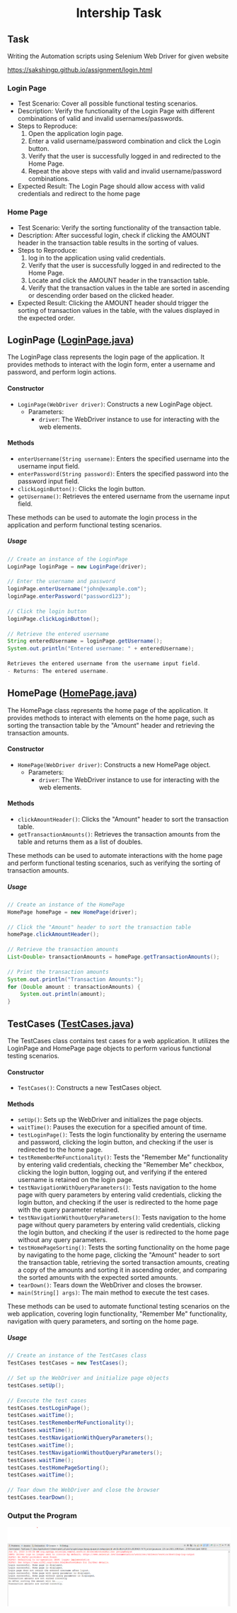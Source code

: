 <h1 align="center">Intership Task</h1>
<h2>Task</h2>
<p>Writing the Automation scripts using Selenium Web Driver for given website</p>
<a href="https://sakshingp.github.io/assignment/login.html">https://sakshingp.github.io/assignment/login.html</a>

### Login Page

- Test Scenario: Cover all possible functional testing scenarios.
- Description: Verify the functionality of the Login Page with different combinations of valid and invalid usernames/passwords.
- Steps to Reproduce:
    1. Open the application login page.
    2. Enter a valid username/password combination and click the Login button.
    3. Verify that the user is successfully logged in and redirected to the Home Page.
    4. Repeat the above steps with valid and invalid username/password combinations.
- Expected Result: The Login Page should allow access with valid credentials and redirect to the home page

### Home Page

- Test Scenario: Verify the sorting functionality of the transaction table.
- Description: After successful login, check if clicking the AMOUNT header in the transaction table results in the sorting of values.
- Steps to Reproduce:
    1. log in to the application using valid credentials.
    2. Verify that the user is successfully logged in and redirected to the Home Page.
    3. Locate and click the AMOUNT header in the transaction table.
    4. Verify that the transaction values in the table are sorted in ascending or descending order based on the clicked header.
- Expected Result: Clicking the AMOUNT header should trigger the sorting of transaction values in the table, with the values displayed in the expected order.

## LoginPage ([LoginPage.java](https://github.com/Narendar14082000/TestingWebsite/blob/master/src/com/example/tests/pages/LoginPage.java))

The LoginPage class represents the login page of the application. It provides methods to interact with the login form, enter a username and password, and perform login actions.

#### Constructor

- `LoginPage(WebDriver driver)`: Constructs a new LoginPage object.
    - Parameters:
        - `driver`: The WebDriver instance to use for interacting with the web elements.

#### Methods

- `enterUsername(String username)`: Enters the specified username into the username input field.
- `enterPassword(String password)`: Enters the specified password into the password input field.
- `clickLoginButton()`: Clicks the login button.
- `getUsername()`: Retrieves the entered username from the username input field.

These methods can be used to automate the login process in the application and perform functional testing scenarios.

##### Usage

```java
// Create an instance of the LoginPage
LoginPage loginPage = new LoginPage(driver);

// Enter the username and password
loginPage.enterUsername("john@example.com");
loginPage.enterPassword("password123");

// Click the login button
loginPage.clickLoginButton();

// Retrieve the entered username
String enteredUsername = loginPage.getUsername();
System.out.println("Entered username: " + enteredUsername);

Retrieves the entered username from the username input field.
- Returns: The entered username.
```

## HomePage ([HomePage.java](https://github.com/Narendar14082000/TestingWebsite/blob/master/src/com/example/tests/pages/HomePage.java))

The HomePage class represents the home page of the application. It provides methods to interact with elements on the home page, such as sorting the transaction table by the "Amount" header and retrieving the transaction amounts.

#### Constructor

- `HomePage(WebDriver driver)`: Constructs a new HomePage object.
    - Parameters:
        - `driver`: The WebDriver instance to use for interacting with the web elements.

#### Methods

- `clickAmountHeader()`: Clicks the "Amount" header to sort the transaction table.
- `getTransactionAmounts()`: Retrieves the transaction amounts from the table and returns them as a list of doubles.

These methods can be used to automate interactions with the home page and perform functional testing scenarios, such as verifying the sorting of transaction amounts.

##### Usage

```java
// Create an instance of the HomePage
HomePage homePage = new HomePage(driver);

// Click the "Amount" header to sort the transaction table
homePage.clickAmountHeader();

// Retrieve the transaction amounts
List<Double> transactionAmounts = homePage.getTransactionAmounts();

// Print the transaction amounts
System.out.println("Transaction Amounts:");
for (Double amount : transactionAmounts) {
    System.out.println(amount);
}
```

## TestCases ([TestCases.java]())

The TestCases class contains test cases for a web application. It utilizes the LoginPage and HomePage page objects to perform various functional testing scenarios.

#### Constructor

- `TestCases()`: Constructs a new TestCases object.

#### Methods

- `setUp()`: Sets up the WebDriver and initializes the page objects.
- `waitTime()`: Pauses the execution for a specified amount of time.
- `testLoginPage()`: Tests the login functionality by entering the username and password, clicking the login button, and checking if the user is redirected to the home page.
- `testRememberMeFunctionality()`: Tests the "Remember Me" functionality by entering valid credentials, checking the "Remember Me" checkbox, clicking the login button, logging out, and verifying if the entered username is retained on the login page.
- `testNavigationWithQueryParameters()`: Tests navigation to the home page with query parameters by entering valid credentials, clicking the login button, and checking if the user is redirected to the home page with the query parameter retained.
- `testNavigationWithoutQueryParameters()`: Tests navigation to the home page without query parameters by entering valid credentials, clicking the login button, and checking if the user is redirected to the home page without any query parameters.
- `testHomePageSorting()`: Tests the sorting functionality on the home page by navigating to the home page, clicking the "Amount" header to sort the transaction table, retrieving the sorted transaction amounts, creating a copy of the amounts and sorting it in ascending order, and comparing the sorted amounts with the expected sorted amounts.
- `tearDown()`: Tears down the WebDriver and closes the browser.
- `main(String[] args)`: The main method to execute the test cases.

These methods can be used to automate functional testing scenarios on the web application, covering login functionality, "Remember Me" functionality, navigation with query parameters, and sorting on the home page.

##### Usage

```java
// Create an instance of the TestCases class
TestCases testCases = new TestCases();

// Set up the WebDriver and initialize page objects
testCases.setUp();

// Execute the test cases
testCases.testLoginPage();
testCases.waitTime();
testCases.testRememberMeFunctionality();
testCases.waitTime();
testCases.testNavigationWithQueryParameters();
testCases.waitTime();
testCases.testNavigationWithoutQueryParameters();
testCases.waitTime();
testCases.testHomePageSorting();
testCases.waitTime();

// Tear down the WebDriver and close the browser
testCases.tearDown();
```

### Output the Program
![](EclipseOutputScreenshot.png)


